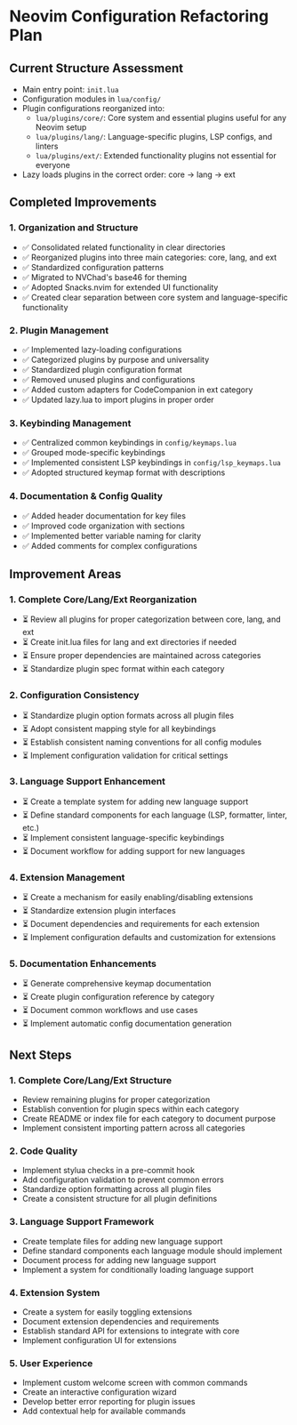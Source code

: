 # Neovim Configuration Refactoring Plan

## Current Structure Assessment
- Main entry point: `init.lua`
- Configuration modules in `lua/config/`
- Plugin configurations reorganized into:
  - `lua/plugins/core/`: Core system and essential plugins useful for any Neovim setup
  - `lua/plugins/lang/`: Language-specific plugins, LSP configs, and linters
  - `lua/plugins/ext/`: Extended functionality plugins not essential for everyone
- Lazy loads plugins in the correct order: core → lang → ext

## Completed Improvements

### 1. Organization and Structure
- ✅ Consolidated related functionality in clear directories
- ✅ Reorganized plugins into three main categories: core, lang, and ext
- ✅ Standardized configuration patterns
- ✅ Migrated to NVChad's base46 for theming
- ✅ Adopted Snacks.nvim for extended UI functionality
- ✅ Created clear separation between core system and language-specific functionality

### 2. Plugin Management
- ✅ Implemented lazy-loading configurations
- ✅ Categorized plugins by purpose and universality
- ✅ Standardized plugin configuration format
- ✅ Removed unused plugins and configurations
- ✅ Added custom adapters for CodeCompanion in ext category
- ✅ Updated lazy.lua to import plugins in proper order

### 3. Keybinding Management
- ✅ Centralized common keybindings in `config/keymaps.lua`
- ✅ Grouped mode-specific keybindings
- ✅ Implemented consistent LSP keybindings in `config/lsp_keymaps.lua`
- ✅ Adopted structured keymap format with descriptions

### 4. Documentation & Config Quality
- ✅ Added header documentation for key files
- ✅ Improved code organization with sections
- ✅ Implemented better variable naming for clarity
- ✅ Added comments for complex configurations

## Improvement Areas

### 1. Complete Core/Lang/Ext Reorganization
- ⏳ Review all plugins for proper categorization between core, lang, and ext
- ⏳ Create init.lua files for lang and ext directories if needed
- ⏳ Ensure proper dependencies are maintained across categories
- ⏳ Standardize plugin spec format within each category

### 2. Configuration Consistency
- ⏳ Standardize plugin option formats across all plugin files
- ⏳ Adopt consistent mapping style for all keybindings
- ⏳ Establish consistent naming conventions for all config modules
- ⏳ Implement configuration validation for critical settings

### 3. Language Support Enhancement
- ⏳ Create a template system for adding new language support
- ⏳ Define standard components for each language (LSP, formatter, linter, etc.)
- ⏳ Implement consistent language-specific keybindings
- ⏳ Document workflow for adding support for new languages

### 4. Extension Management
- ⏳ Create a mechanism for easily enabling/disabling extensions
- ⏳ Standardize extension plugin interfaces
- ⏳ Document dependencies and requirements for each extension
- ⏳ Implement configuration defaults and customization for extensions

### 5. Documentation Enhancements
- ⏳ Generate comprehensive keymap documentation
- ⏳ Create plugin configuration reference by category
- ⏳ Document common workflows and use cases
- ⏳ Implement automatic config documentation generation

## Next Steps

### 1. Complete Core/Lang/Ext Structure
- Review remaining plugins for proper categorization
- Establish convention for plugin specs within each category
- Create README or index file for each category to document purpose
- Implement consistent importing pattern across all categories

### 2. Code Quality
- Implement stylua checks in a pre-commit hook
- Add configuration validation to prevent common errors
- Standardize option formatting across all plugin files
- Create a consistent structure for all plugin definitions

### 3. Language Support Framework
- Create template files for adding new language support
- Define standard components each language module should implement
- Document process for adding new language support
- Implement a system for conditionally loading language support

### 4. Extension System
- Create a system for easily toggling extensions
- Document extension dependencies and requirements
- Establish standard API for extensions to integrate with core
- Implement configuration UI for extensions

### 5. User Experience
- Implement custom welcome screen with common commands
- Create an interactive configuration wizard
- Develop better error reporting for plugin issues
- Add contextual help for available commands